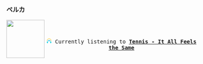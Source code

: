 ### ベルカ
<kbd>

<a href="https://www.youtube.com/results?search_query=Tennis+It+All+Feels+the+Same" target="_blank">
    <img align="left" width="100" height="100" src="https:&#x2F;&#x2F;lastfm.freetls.fastly.net&#x2F;i&#x2F;u&#x2F;174s&#x2F;1dcb5ec68b2d47a7a29d2e75c20579a7.png">
</a>
</br></br><p align="center"><img height="14" width="14" src="assets/listening.png"> Currently listening to <b><a href="https://www.youtube.com/results?search_query=Tennis+It+All+Feels+the+Same" target="_blank">Tennis - It All Feels the Same</a> </b></p>
</kbd>
